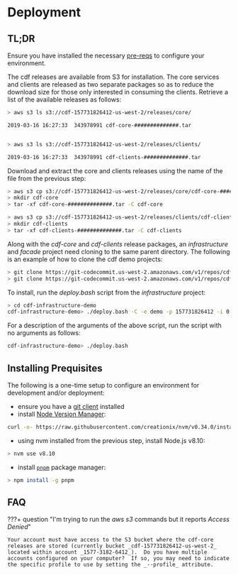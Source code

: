 # Deployment

## TL;DR

Ensure you have installed the necessary [pre-reqs](#installing-prequisities) to configure your environment.

The cdf releases are available from S3 for installation.  The core services and clients are released as two separate packages so as to reduce the download size for those only interested in consuming the clients. Retrieve a list of the available releases as follows:

```sh
> aws s3 ls s3://cdf-157731826412-us-west-2/releases/core/

2019-03-16 16:27:33  343978991 cdf-core-##############.tar


> aws s3 ls s3://cdf-157731826412-us-west-2/releases/clients/

2019-03-16 16:27:33  343978991 cdf-clients-##############.tar
```

Download and extract the core and clients releases using the name of the file from the previous step:

```sh
> aws s3 cp s3://cdf-157731826412-us-west-2/releases/core/cdf-core-##############.tar .
> mkdir cdf-core
> tar -xf cdf-core-##############.tar -C cdf-core

> aws s3 cp s3://cdf-157731826412-us-west-2/releases/clients/cdf-clients-##############.tar .
> mkdir cdf-clients
> tar -xf cdf-clients-##############.tar -C cdf-clients

```

Along with the _cdf-core_ and _cdf-clients_ release packages, an _infrastructure_ and _facade_ project need cloning to the same parent directory.  The following is an example of how to clone the cdf demo projects:

```sh
> git clone https://git-codecommit.us-west-2.amazonaws.com/v1/repos/cdf-facade-demo
> git clone https://git-codecommit.us-west-2.amazonaws.com/v1/repos/cdf-infrastructure-demo
```

To install, run the _deploy.bash_ script from the _infrastructure_ project:

```sh
> cd cdf-infrastructure-demo
cdf-infrastructure-demo> ./deploy.bash -C -e demo -p 157731826412 -i 0.0.0.0/0 -u cdf-157721836412-us-west-2 -b cdf-157721836412-us-west-2 -R us-west-2 -P 1577
```

For a description of the arguments of the above script, run the script with no arguments as follows:

```sh
cdf-infrastructure-demo> ./deploy.bash
```

## Installing Prequisites

The following is a one-time setup to configure an environment for development and/or deployment:

+ ensure you have a [git client](https://git-scm.com/book/en/v2/Getting-Started-Installing-Git) installed
+ install [Node Version Manager](https://github.com/creationix/nvm#install--update-script):

```sh
curl -o- https://raw.githubusercontent.com/creationix/nvm/v0.34.0/install.sh | bash
```

+ using nvm installed from the previous step, install Node.js v8.10:

```sh
> nvm use v8.10
```

+ install [`pnpm`](https://pnpm.js.org) package manager:

```sh
> npm install -g pnpm
```

## FAQ

???+ question "I'm trying to run the _aws s3_ commands but it reports _Access Denied_"

    Your account must have access to the S3 bucket where the cdf-core releases are stored (currently bucket _cdf-157731826412-us-west-2_ located within account _1577-3182-6412_).  Do you have multiple accounts configured on your computer?  If so, you may need to indicate the specific profile to use by setting the _--profile_ attribute.